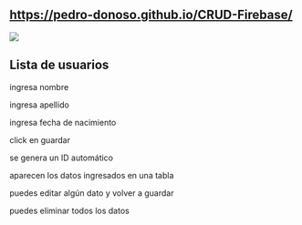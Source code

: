 ## https://pedro-donoso.github.io/CRUD-Firebase/

![](https://user-images.githubusercontent.com/68760595/128279872-4de1b60d-c4ab-46cf-8418-d057e1deb3c3.PNG)

## Lista de usuarios

ingresa nombre

ingresa apellido

ingresa fecha de nacimiento

click en guardar

se genera un ID automático

aparecen los datos ingresados en una tabla

puedes editar algún dato y volver a guardar

puedes eliminar todos los datos
